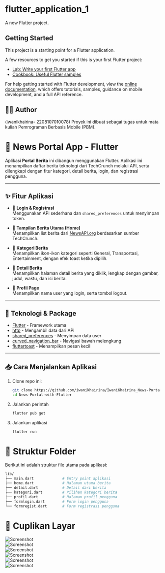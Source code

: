 # flutter_application_1

A new Flutter project.

## Getting Started

This project is a starting point for a Flutter application.

A few resources to get you started if this is your first Flutter project:

- [Lab: Write your first Flutter app](https://docs.flutter.dev/get-started/codelab)
- [Cookbook: Useful Flutter samples](https://docs.flutter.dev/cookbook)

For help getting started with Flutter development, view the
[online documentation](https://docs.flutter.dev/), which offers tutorials,
samples, guidance on mobile development, and a full API reference.

## 🙋‍♀️ Author
(iwanikhairina- 2208107010078)
Proyek ini dibuat sebagai tugas untuk mata kuliah Pemrograman Berbasis Mobile (PBM).

# 📰 News Portal App - Flutter

Aplikasi **Portal Berita** ini dibangun menggunakan Flutter. Aplikasi ini menampilkan daftar berita teknologi dari TechCrunch melalui API, serta dilengkapi dengan fitur kategori, detail berita, login, dan registrasi pengguna.

---

## ✨ Fitur Aplikasi
- 🔐 **Login & Registrasi**  
  Menggunakan API sederhana dan `shared_preferences` untuk menyimpan token.

- 📰 **Tampilan Berita Utama (Home)**  
  Menampilkan list berita dari [NewsAPI.org](https://newsapi.org/) berdasarkan sumber TechCrunch.

- 📂 **Kategori Berita**  
  Menampilkan ikon-ikon kategori seperti General, Transportasi, Entertainment, dengan efek toast ketika dipilih.

- 📄 **Detail Berita**  
  Menampilkan halaman detail berita yang diklik, lengkap dengan gambar, judul, waktu, dan isi berita.

- 👤 **Profil Page**  
  Menampilkan nama user yang login, serta tombol logout.
---

## 🧰 Teknologi & Package
- [Flutter](https://flutter.dev/) - Framework utama
- [http](https://pub.dev/packages/http) - Mengambil data dari API
- [shared_preferences](https://pub.dev/packages/shared_preferences) - Menyimpan data user
- [curved_navigation_bar](https://pub.dev/packages/curved_navigation_bar) - Navigasi bawah melengkung
- [fluttertoast](https://pub.dev/packages/fluttertoast) - Menampilkan pesan kecil

---

## 📥 Cara Menjalankan Aplikasi
1. Clone repo ini:
   ```bash
   git clone https://github.com/iwanikhairina/IwaniKhairina_News-Portal-with-Flutter.git
   cd News-Portal-with-Flutter
   ```
2. Jalankan perintah
   ```bash 
   flutter pub get
   ```
3. Jalankan aplikasi 
   ```bash
   flutter run
   ```

# 📁 Struktur Folder
Berikut ini adalah struktur file utama pada aplikasi:
```bash
lib/
├── main.dart             # Entry point aplikasi
├── home.dart             # Halaman utama berita
├── detail.dart           # Detail dari berita
├── kategori.dart         # Pilihan kategori berita
├── profil.dart           # Halaman profil pengguna
├── formlogin.dart        # Form login pengguna
└── formregist.dart       # Form registrasi pengguna
```
# 📸 Cuplikan Layar
![Screenshot](Images/Screenshot-Hasil1.png) <br>
![Screenshot](Images/Screenshot-Hasil2.png) <br>
![Screenshot](Images/Screenshot-Hasil3.png) <br>
![Screenshot](Images/Screenshot-Hasil4.png) <br>
![Screenshot](Images/Screenshot-Hasil5.png) <br>
![Screenshot](Images/Screenshot-Hasil6.png) <br>

